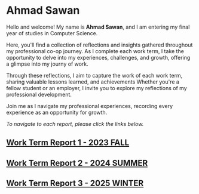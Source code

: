 # Ahmad Sawan


Hello and welcome! My name is **Ahmad Sawan**, and I am entering my final year of studies in Computer Science. 

Here, you'll find a collection of reflections and insights gathered throughout my professional co-op journey. As I complete each work term, I take the opportunity to delve into my experiences, challenges, and growth, offering a glimpse into my journy of work.

Through these reflections, I aim to capture the work of each work term, sharing valuable lessons learned, and achievements 
Whether you're a fellow student or an employer, I invite you to explore my reflections of my professional development.

Join me as I navigate my professional experiences, recording every experience as an opportunity for growth.

_To navigate to each report, please click the links below._


## [Work Term Report 1 - 2023 FALL](./WT1.md)

## [Work Term Report 2 - 2024 SUMMER](./WT2.md)

## [Work Term Report 3 - 2025 WINTER](./WT3.md)




